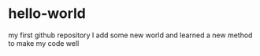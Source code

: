 # hello-world
my first github repository
I add some new world and learned a new method to make my code well
